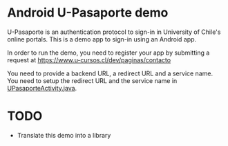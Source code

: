 # Android U-Pasaporte demo

U-Pasaporte is an authentication protocol to sign-in in University of Chile's online portals. 
This is a demo app to sign-in using an Android app.

In order to run the demo, you need to register your app by submitting a request at https://www.u-cursos.cl/dev/paginas/contacto

You need to provide a backend URL, a redirect URL and a service name. You need to setup the redirect URL and the service name in [UPasaporteActivity.java](https://github.com/FCFM-ADI/upasaporte-android/blob/master/app/src/main/java/cl/uchile/ing/adi/demoupasaporte/UPasaporteActivity.java#L21-L23).

# TODO

* Translate this demo into a library
